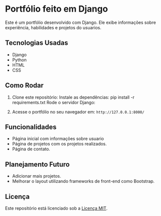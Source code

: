 #  Portfólio feito em Django

Este é um portfólio desenvolvido com Django. Ele exibe informações sobre experiência, habilidades e projetos do usuarios.

## Tecnologias Usadas

- Django
- Python
- HTML
- CSS

## Como Rodar

1. Clone este repositório:
Instale as dependências:
pip install -r requirements.txt
Rode o servidor Django:


4. Acesse o portfólio no seu navegador em: `http://127.0.0.1:8000/`

## Funcionalidades

- Página inicial com informações sobre usuario
- Página de projetos com os projetos realizados.
- Página de contato.

## Planejamento Futuro

- Adicionar mais projetos.
- Melhorar o layout utilizando frameworks de front-end como Bootstrap.

## Licença

Este repositório está licenciado sob a [Licença MIT](LICENSE).
